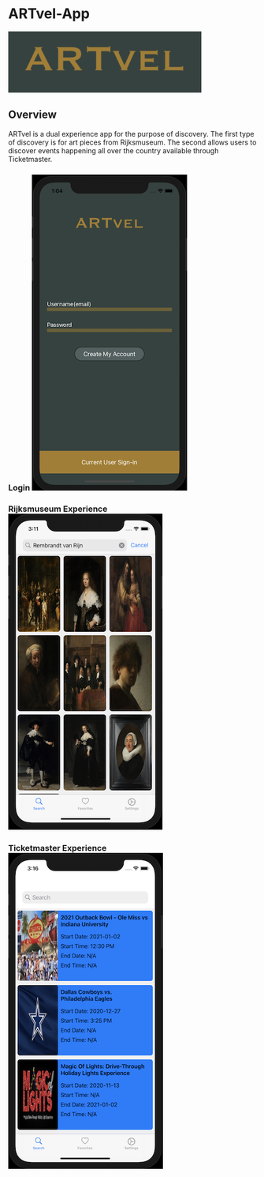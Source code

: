 # ARTvel-App

![Artvel-Logo](ARTvel-App/SupportingFiles/Assets.xcassets/ARTvelLogo.imageset/ARTvelLogo.png)

## Overview

ARTvel is a dual experience app for the purpose of discovery. The first type of discovery is for art pieces from Rijksmuseum. The second allows users to discover events happening all over the country available through Ticketmaster. 

       
### Login ![Login](ARTvel-App/SupportingFiles/Assets.xcassets/Login.imageset/Login.png)
### Rijksmuseum Experience ![RijksExperience](ARTvel-App/SupportingFiles/Assets.xcassets/RijksExperience.imageset/RijksExperience.png)
### Ticketmaster Experience ![TMExperience](ARTvel-App/SupportingFiles/Assets.xcassets/TMExperience.imageset/TMExperience.png)
